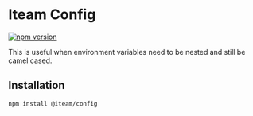 # Iteam Config

[![npm version](https://badge.fury.io/js/%40iteam%2Fconfig.svg)](https://badge.fury.io/js/%40iteam%2Fconfig)

This is useful when environment variables need to be nested and still be camel cased.

## Installation

```
npm install @iteam/config
```
